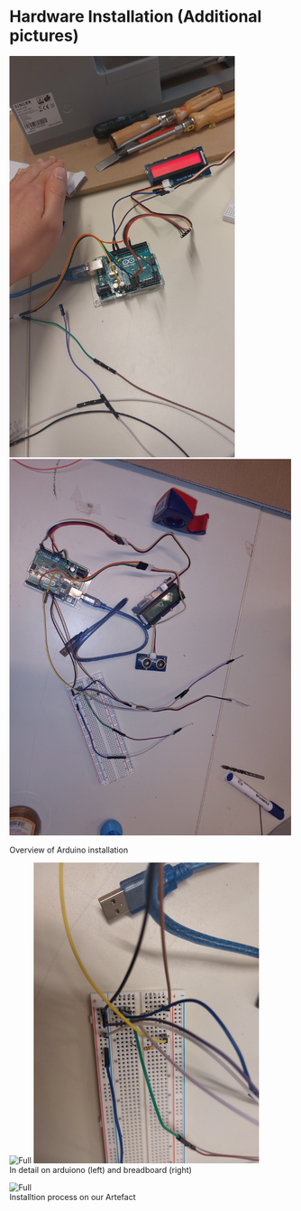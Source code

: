 # Hardware Installation (Additional pictures)



<img src="img/full.jpeg" alt="Full" width="400"/> <img src="img/full2.jpg" alt="Full2" width="500"/> <br>

Overview of Arduino installation <br>


<img src="img/arduino.jpg" alt="Full" width="400"/> <img src="img/steckplatine.jpg" alt="Full2" width="400"/> <br>
In detail on arduiono (left) and breadboard (right) <br>

<img src="img/lcdinstallation.jpeg" alt="Full" width="400"/> <br>
Installtion process on our Artefact
